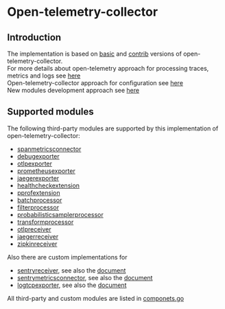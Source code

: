 # Open-telemetry-collector

## Introduction

The implementation is based on [basic](https://github.com/open-telemetry/opentelemetry-collector) and [contrib](https://github.com/open-telemetry/opentelemetry-collector-contrib) versions of open-telemetry-collector.  
For more details about open-telemetry approach for processing traces, metrics and logs see [here](https://opentelemetry.io/docs/)  
Open-telemetry-collector approach for configuration see [here](https://opentelemetry.io/docs/collector/configuration/)  
New modules development approach see [here](https://opentelemetry.io/docs/collector/building/)  

## Supported modules
The following third-party modules are supported by this implementation of  open-telemetry-collector:  
- [spanmetricsconnector](https://github.com/open-telemetry/opentelemetry-collector-contrib/blob/main/connector/spanmetricsconnector/README.md)
- [debugexporter](https://github.com/open-telemetry/opentelemetry-collector/blob/main/exporter/debugexporter/README.md)
- [otlpexporter](https://github.com/open-telemetry/opentelemetry-collector/blob/main/exporter/otlpexporter/README.md)
- [prometheusexporter](https://github.com/open-telemetry/opentelemetry-collector-contrib/blob/main/exporter/prometheusexporter/README.md)
- [jaegerexporter](https://github.com/open-telemetry/opentelemetry-collector-contrib/tree/v0.85.0/exporter/jaegerexporter)
- [healthcheckextension](https://github.com/open-telemetry/opentelemetry-collector-contrib/blob/main/extension/healthcheckextension/README.md)
- [pprofextension](https://github.com/open-telemetry/opentelemetry-collector-contrib/blob/main/extension/pprofextension/README.md)
- [batchprocessor](https://github.com/open-telemetry/opentelemetry-collector-contrib/blob/main/extension/pprofextension/README.md)
- [filterprocessor](https://github.com/open-telemetry/opentelemetry-collector-contrib/blob/main/processor/filterprocessor/README.md)
- [probabilisticsamplerprocessor](https://github.com/open-telemetry/opentelemetry-collector-contrib/blob/main/processor/probabilisticsamplerprocessor/README.md)
- [transformprocessor](https://github.com/open-telemetry/opentelemetry-collector-contrib/blob/main/processor/transformprocessor/README.md)
- [otlpreceiver](https://github.com/open-telemetry/opentelemetry-collector/blob/main/receiver/otlpreceiver/README.md)
- [jaegerreceiver](https://github.com/open-telemetry/opentelemetry-collector-contrib/blob/main/receiver/jaegerreceiver/README.md)
- [zipkinreceiver](https://github.com/open-telemetry/opentelemetry-collector-contrib/tree/main/receiver/zipkinreceiver)

Also there are custom implementations for  
- [sentryreceiver](receiver/sentryreceiver), see also the [document](docs/sentry-receiver.md#sentry-envelope-mapping-to-jaeger-traces)
- [sentrymetricsconnector](connector/sentrymetricsconnector), see also the [document](docs/sentry-receiver.md#sentry-envelope-to-metrics)
- [logtcpexporter](exporter/logtcpexporter), see also the [document](docs/sentry-receiver.md#sentry-envelope-to-logs-records-graylog-mapping)  

All third-party and custom modules are listed in [componets.go](components.go)